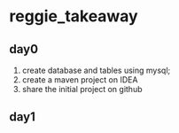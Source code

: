 # reggie_takeaway

## day0
1. create database and tables using mysql;
2. create a maven project on IDEA
3. share the initial project on github

## day1
